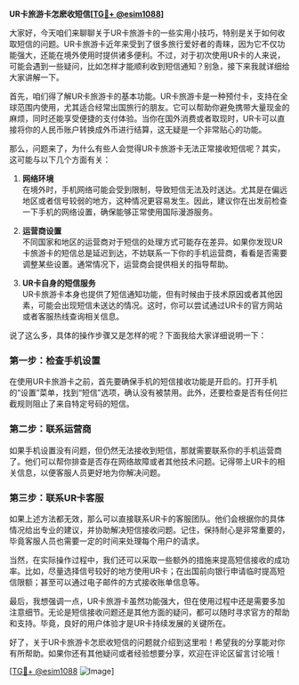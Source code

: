 **UR卡旅游卡怎麽收短信[[TG💪+ @esim1088](https://t.me/s/esim1088)]**

大家好，今天咱们来聊聊关于UR卡旅游卡的一些实用小技巧，特别是关于如何收取短信的问题。UR卡旅游卡近年来受到了很多旅行爱好者的青睐，因为它不仅功能强大，还能在境外使用时提供诸多便利。不过，对于初次使用UR卡的人来说，可能会遇到一些疑问，比如怎样才能顺利收到短信通知？别急，接下来我就详细给大家讲解一下。

首先，咱们得了解UR卡旅游卡的基本功能。UR卡旅游卡是一种预付卡，支持在全球范围内使用，尤其适合经常出国旅行的朋友。它可以帮助你避免携带大量现金的麻烦，同时还能享受便捷的支付体验。当你在国外消费或者取现时，UR卡可以直接将你的人民币账户转换成外币进行结算，这无疑是一个非常贴心的功能。

那么，问题来了，为什么有些人会觉得UR卡旅游卡无法正常接收短信呢？其实，这可能与以下几个方面有关：

1. **网络环境**  
   在境外时，手机网络可能会受到限制，导致短信无法及时送达。尤其是在偏远地区或者信号较弱的地方，这种情况更容易发生。因此，建议你在出发前检查一下手机的网络设置，确保能够正常使用国际漫游服务。

2. **运营商设置**  
   不同国家和地区的运营商对于短信的处理方式可能存在差异。如果你发现UR卡旅游卡的短信总是延迟到达，不妨联系一下你的手机运营商，看看是否需要调整某些设置。通常情况下，运营商会提供相关的指导帮助。

3. **UR卡自身的短信服务**  
   UR卡旅游卡本身也提供了短信通知功能，但有时候由于技术原因或者其他因素，可能会出现短信未送达的情况。这时，你可以尝试通过UR卡的官方网站或者客服热线查询相关信息。

说了这么多，具体的操作步骤又是怎样的呢？下面我给大家详细说明一下：

### 第一步：检查手机设置  
在使用UR卡旅游卡之前，首先要确保手机的短信接收功能是开启的。打开手机的“设置”菜单，找到“短信”选项，确认没有被禁用。此外，还要检查是否有任何拦截规则阻止了来自特定号码的短信。

### 第二步：联系运营商  
如果手机设置没有问题，但仍然无法接收到短信，那就需要联系你的手机运营商了。他们可以帮你排查是否存在网络故障或者其他技术问题。记得带上UR卡的相关信息，以便客服人员更好地为你解决问题。

### 第三步：联系UR卡客服  
如果上述方法都无效，那么可以直接联系UR卡的客服团队。他们会根据你的具体情况给出专业的建议，并协助解决短信接收问题。记住，保持耐心是非常重要的，毕竟客服人员也需要一定的时间来处理每个用户的请求。

当然，在实际操作过程中，我们还可以采取一些额外的措施来提高短信接收的成功率。比如，尽量选择信号较好的地方使用UR卡；在出国前向银行申请临时提高短信限额；甚至可以通过电子邮件的方式接收账单信息等。

最后，我想强调一点，UR卡旅游卡虽然功能强大，但在使用过程中还是需要多加注意细节。无论是短信接收问题还是其他方面的疑问，都可以随时寻求官方的帮助和支持。毕竟，良好的用户体验才是UR卡持续发展的关键所在。

好了，关于UR卡旅游卡怎麽收短信的问题就介绍到这里啦！希望我的分享能对你有所帮助。如果你还有其他疑问或者经验想要分享，欢迎在评论区留言讨论哦！

[[TG💪+ @esim1088](https://t.me/s/esim1088) ![Image](https://i.postimg.cc/4NQfJmqS/Snipaste-2025-05-13-00-14-12.png)]